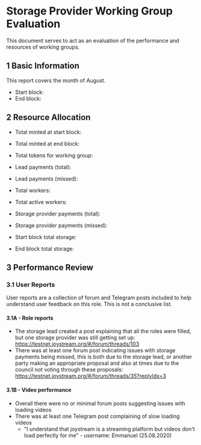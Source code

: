 # Storage Provider Working Group Evaluation
This document serves to act as an evaluation of the performance and resources of working groups.

## 1 Basic Information
This report covers the month of August.
* Start block:
* End block:

## 2 Resource Allocation
* Total minted at start block:
* Total minted at end block: 
* Total tokens for working group:

* Lead payments (total):
* Lead payments (missed):

* Total workers:
* Total active workers:

* Storage provider payments (total):
* Storage provider payments (missed):

* Start block total storage: 
* End block total storage: 

## 3 Performance Review
### 3.1 User Reports
User reports are a collection of forum and Telegram posts included to help understand user feedback on this role. This is not a conclusive list.
#### 3.1A - Role reports
* The storage lead created a post explaining that all the roles were filled, but one storage provider was still getting set up: https://testnet.joystream.org/#/forum/threads/103
* There was at least one forum post indicating issues with storage payments being missed, this is both due to the storage lead, or another party making an appropriate proposal and also at times due to the council not voting through these proposals: https://testnet.joystream.org/#/forum/threads/35?replyIdx=3
#### 3.1B - Video performance
* Overall there were no or minimal forum posts suggesting issues with loading videos
* There was at least one Telegram post complaining of slow loading videos
	* "I understand that joystream is a streaming platform but videos don't load perfectly for me" - username: Emmanuel (25.08.2020)